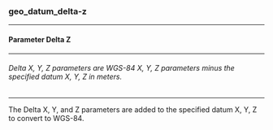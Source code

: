 ### geo_datum_delta-z



------
#### Parameter Delta Z



------
###### Delta X, Y, Z parameters are WGS-84 X, Y, Z parameters minus the specified datum X, Y, Z in meters.



------
The Delta X, Y, and Z parameters are added to the specified datum X, Y, Z to convert to WGS-84.